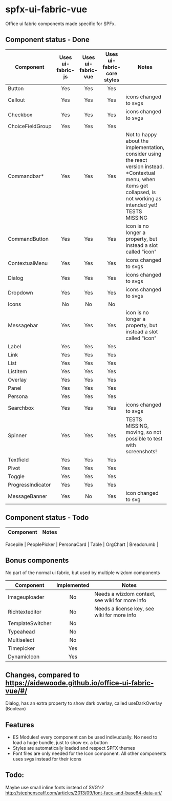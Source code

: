 # spfx-ui-fabric-vue
Office ui fabric components made specific for SPFx.

## Component status - Done
Component         | Uses ui-fabric-js | Uses ui-fabric-vue | Uses ui-fabric-core styles  | Notes
 ---              | :---:             | :---:              | :---:                       | ---
Button            | Yes               | Yes                | Yes                      
Callout           | Yes               | Yes                | Yes                         | icons changed to svgs
Checkbox          | Yes               | Yes                | Yes                         | icons changed to svgs
ChoiceFieldGroup  | Yes               | Yes                | Yes 
Commandbar*       | Yes               | Yes                | Yes                         | Not to happy about the implementation, consider using the react version instead. *Contextual menu, when items get collapsed, is not working as intended yet! TESTS MISSING
CommandButton     | Yes               | Yes                | Yes                         | icon is no longer a property, but instead a slot called "icon"
ContextualMenu    | Yes               | Yes                | Yes                         | icons changed to svgs
Dialog            | Yes               | Yes                | Yes                         | icons changed to svgs
Dropdown          | Yes               | Yes                | Yes                         | icons changed to svgs
Icons             | No                | No                 | No                          |
Messagebar        | Yes               | Yes                | Yes                         | icon is no longer a property, but instead a slot called "icon"
Label             | Yes               | Yes                | Yes                         | 
Link              | Yes               | Yes                | Yes                         | 
List              | Yes               | Yes                | Yes                         |
ListItem          | Yes               | Yes                | Yes                         |
Overlay           | Yes               | Yes                | Yes                         | 
Panel             | Yes               | Yes                | Yes                         | 
Persona           | Yes               | Yes                | Yes                         | 
Searchbox         | Yes               | Yes                | Yes                         | icons changed to svgs
Spinner           | Yes               | Yes                | Yes                         | TESTS MISSING, moving, so not possible to test with screenshots!
Textfield         | Yes               | Yes                | Yes                         | 
Pivot             | Yes               | Yes                | Yes                         | 
Toggle            | Yes               | Yes                | Yes                         |
ProgressIndicator | Yes               | Yes                | Yes                         |
MessageBanner     | Yes               | No                 | Yes                         | icon changed to svg

## Component status - Todo
Component         | Notes
 ---              | ---

Facepile          |
PeoplePicker      |
PersonaCard       |
Table             |
OrgChart          | 
Breadcrumb        | 

## Bonus components
No part of the normal ui fabric, but used by multiple wizdom components

Component        | Implemented | Notes
---              | :---:       | ---
Imageuploader    | No          | Needs a wizdom context, see wiki for more info
Richtexteditor   | No          | Needs a license key, see wiki for more info
TemplateSwitcher | No          |
Typeahead        | No          |
Multiselect      | No          |
Timepicker       | Yes         |
DynamicIcon      | Yes         | 

## Changes, compared to https://aidewoode.github.io/office-ui-fabric-vue/#/
Dialog, has an extra property to show dark overlay, called useDarkOverlay (Boolean)

## Features
 - ES Modules! every component can be used indivudually. No need to load a huge bundle, just to show ex. a button
 - Styles are automatically loaded and respect SPFX themes
 - Font files are only needed for the Icon component. All other components uses svgs instead for their icons

 ## Todo:
 Maybe use small inline fonts instead of SVG's? http://stephenscaff.com/articles/2013/09/font-face-and-base64-data-uri/